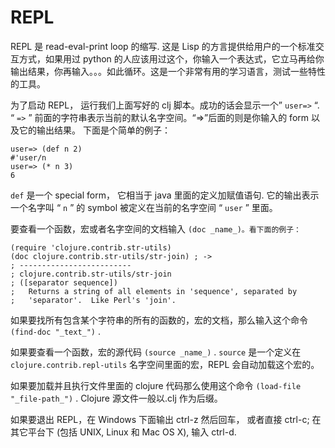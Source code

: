 # REPL

REPL 是 read-eval-print loop 的缩写. 这是 Lisp 的方言提供给用户的一个标准交互方式，如果用过 python 的人应该用过这个，你输入一个表达式，它立马再给你输出结果，你再输入。。。如此循环。这是一个非常有用的学习语言，测试一些特性的工具。

为了启动 REPL， 运行我们上面写好的 clj 脚本。成功的话会显示一个” `user=>` “. “ `=>` ” 前面的字符串表示当前的默认名字空间。“=>”后面的则是你输入的 form 以及它的输出结果。 下面是个简单的例子：

```
user=> (def n 2)
#'user/n
user=> (* n 3)
6
```

`def` 是一个 special form， 它相当于 java 里面的定义加赋值语句. 它的输出表示一个名字叫 “ `n` ” 的 symbol 被定义在当前的名字空间 “ `user` ” 里面。

要查看一个函数，宏或者名字空间的文档输入 `(doc _name_)。看下面的例子：`

```
(require 'clojure.contrib.str-utils)
(doc clojure.contrib.str-utils/str-join) ; ->
; -------------------------
; clojure.contrib.str-utils/str-join
; ([separator sequence])
;   Returns a string of all elements in 'sequence', separated by
;   'separator'.  Like Perl's 'join'.
```

如果要找所有包含某个字符串的所有的函数的，宏的文档，那么输入这个命令 `(find-doc "_text_")` .

如果要查看一个函数，宏的源代码 `(source _name_)` . `source` 是一个定义在 `clojure.contrib.repl-utils` 名字空间里面的宏，REPL 会自动加载这个宏的。

如果要加载并且执行文件里面的 clojure 代码那么使用这个命令 `(load-file "_file-path_")` . Clojure 源文件一般以.clj 作为后缀。

如果要退出 REPL，在 Windows 下面输出 ctrl-z 然后回车， 或者直接 ctrl-c; 在其它平台下 (包括 UNIX, Linux 和 Mac OS X), 输入 ctrl-d.
